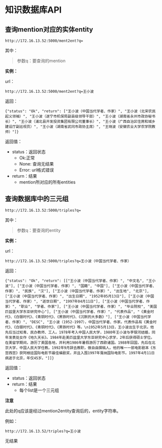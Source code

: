 # 知识数据库API

## 查询mention对应的实体entity

`http://172.16.13.52:5000/ment2ent?q=`

其中：
>参数q：要查询的mention

**实例：**

url：

`http://172.16.13.52:5000/ment2ent?q=王小波`

返回：

```
{"status": "Ok", "return": ["王小波（中国当代学者、作家）", "王小波（北宋农民起义领袖）", "王小波（遂宁市机保局副县级领导干部）", "王小波（湖南省永州市政协秘书长）", "王小波（浦北县开发投资集团有限公司董事长）", "王小波（广西自治区住房和城乡建设厅副巡视员）", "王小波（湖南省武冈市政协主席）", "王晓波（安徽农业大学农学院教师）"]}
```

返回值：
- status：返回状态
	- Ok:正常
	- None: 查询无结果
    - Error: url格式错误
- return：结果
	- mention所对应的所有entities


## 查询数据库中的三元组
`http://172.16.13.52:5000/triples?q=`

其中：
>参数q：要查询的entity

**实例：**

url：

`http://172.16.13.52:5000/triples?q=王小波（中国当代学者、作家）`

返回：

```
{"status": "Ok", "return": [["王小波（中国当代学者、作家）", "中文名", "王小波"], ["王小波（中国当代学者、作家）", "国籍", "中国"], ["王小波（中国当代学者、作家）", "民族", "汉"], ["王小波（中国当代学者、作家）", "出生地", "北京"], ["王小波（中国当代学者、作家）", "出生日期", "1952年05月13日"], ["王小波（中国当代学者、作家）", "逝世日期", "1997年04月11日"], ["王小波（中国当代学者、作家）", "职业", "学者、作家"], ["王小波（中国当代学者、作家）", "毕业院校", "美国匹兹堡大学东亚研究中心"], ["王小波（中国当代学者、作家）", "代表作品", "《黄金时代》、《白银时代》、《青铜时代》、《黑铁时代》、《沉默的大多数》"], ["王小波（中国当代学者、作家）", "DESC", "王小波（1952-1997），中国当代学者、作家。代表作品有《黄金时代》、《白银时代》、《青铜时代》、《黑铁时代》等。\n1952年5月13日，王小波出生于北京。他先后当过知青、民办教师、工人。1978年考入中国人民大学，1980年王小波与李银河结婚，同年发表处女作《地久天长》。1984年赴美匹兹堡大学东亚研究中心求学，2年后获得硕士学位。在美留学期间，游历了美国各地，并利用1986年暑假游历了西欧诸国。1988年回国，先后在北京大学，中国人民大学任教。1992年9月辞去教职，做自由撰稿人。他的唯一一部电影剧本《东宫西宫》获阿根廷国际电影节最佳编剧奖，并且入围1997年戛纳国际电影节。1997年4月11日病逝于北京，年仅45岁。"]]}
```

返回值：
- status：返回状态
- return：结果
   - 每个list是一个三元组

**注意**

此处的q应该是经过mention2entity查询后的，entity字符串。

例如：

`http://172.16.13.52/triples?q=王小波`

无结果
